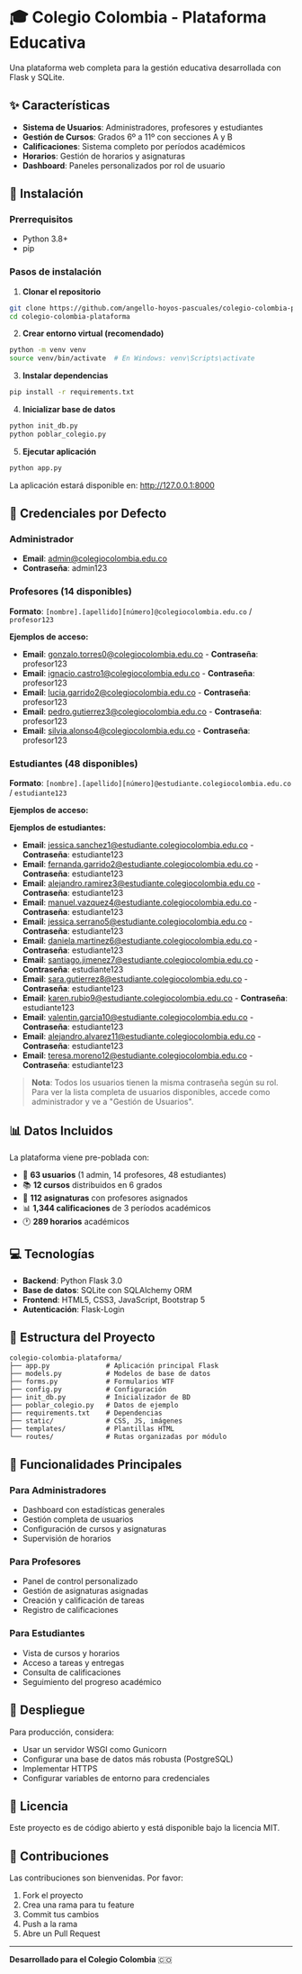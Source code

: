 # 🎓 Colegio Colombia - Plataforma Educativa

Una plataforma web completa para la gestión educativa desarrollada con Flask y SQLite.

## ✨ Características

- **Sistema de Usuarios**: Administradores, profesores y estudiantes
- **Gestión de Cursos**: Grados 6º a 11º con secciones A y B  
- **Calificaciones**: Sistema completo por períodos académicos
- **Horarios**: Gestión de horarios y asignaturas
- **Dashboard**: Paneles personalizados por rol de usuario

## 🚀 Instalación

### Prerrequisitos
- Python 3.8+
- pip

### Pasos de instalación

1. **Clonar el repositorio**
```bash
git clone https://github.com/angello-hoyos-pascuales/colegio-colombia-plataforma.git
cd colegio-colombia-plataforma
```

2. **Crear entorno virtual (recomendado)**
```bash
python -m venv venv
source venv/bin/activate  # En Windows: venv\Scripts\activate
```

3. **Instalar dependencias**
```bash
pip install -r requirements.txt
```

4. **Inicializar base de datos**
```bash
python init_db.py
python poblar_colegio.py
```

5. **Ejecutar aplicación**
```bash
python app.py
```

La aplicación estará disponible en: http://127.0.0.1:8000

## 🔑 Credenciales por Defecto

### Administrador
- **Email**: admin@colegiocolombia.edu.co
- **Contraseña**: admin123

### Profesores (14 disponibles)
**Formato**: `[nombre].[apellido][número]@colegiocolombia.edu.co` / `profesor123`

**Ejemplos de acceso:**
- **Email**: gonzalo.torres0@colegiocolombia.edu.co - **Contraseña**: profesor123
- **Email**: ignacio.castro1@colegiocolombia.edu.co - **Contraseña**: profesor123
- **Email**: lucia.garrido2@colegiocolombia.edu.co - **Contraseña**: profesor123
- **Email**: pedro.gutierrez3@colegiocolombia.edu.co - **Contraseña**: profesor123
- **Email**: silvia.alonso4@colegiocolombia.edu.co - **Contraseña**: profesor123

### Estudiantes (48 disponibles)
**Formato**: `[nombre].[apellido][número]@estudiante.colegiocolombia.edu.co` / `estudiante123`

**Ejemplos de acceso:**

**Ejemplos de estudiantes:**
- **Email**: jessica.sanchez1@estudiante.colegiocolombia.edu.co - **Contraseña**: estudiante123
- **Email**: fernanda.garrido2@estudiante.colegiocolombia.edu.co - **Contraseña**: estudiante123
- **Email**: alejandro.ramirez3@estudiante.colegiocolombia.edu.co - **Contraseña**: estudiante123
- **Email**: manuel.vazquez4@estudiante.colegiocolombia.edu.co - **Contraseña**: estudiante123
- **Email**: jessica.serrano5@estudiante.colegiocolombia.edu.co - **Contraseña**: estudiante123
- **Email**: daniela.martinez6@estudiante.colegiocolombia.edu.co - **Contraseña**: estudiante123
- **Email**: santiago.jimenez7@estudiante.colegiocolombia.edu.co - **Contraseña**: estudiante123
- **Email**: sara.gutierrez8@estudiante.colegiocolombia.edu.co - **Contraseña**: estudiante123
- **Email**: karen.rubio9@estudiante.colegiocolombia.edu.co - **Contraseña**: estudiante123
- **Email**: valentin.garcia10@estudiante.colegiocolombia.edu.co - **Contraseña**: estudiante123
- **Email**: alejandro.alvarez11@estudiante.colegiocolombia.edu.co - **Contraseña**: estudiante123
- **Email**: teresa.moreno12@estudiante.colegiocolombia.edu.co - **Contraseña**: estudiante123

> **Nota**: Todos los usuarios tienen la misma contraseña según su rol. Para ver la lista completa de usuarios disponibles, accede como administrador y ve a "Gestión de Usuarios".

## 📊 Datos Incluidos

La plataforma viene pre-poblada con:
- 👥 **63 usuarios** (1 admin, 14 profesores, 48 estudiantes)
- 📚 **12 cursos** distribuidos en 6 grados
- 📖 **112 asignaturas** con profesores asignados
- 📊 **1,344 calificaciones** de 3 períodos académicos
- 🕐 **289 horarios** académicos

## 💻 Tecnologías

- **Backend**: Python Flask 3.0
- **Base de datos**: SQLite con SQLAlchemy ORM
- **Frontend**: HTML5, CSS3, JavaScript, Bootstrap 5
- **Autenticación**: Flask-Login

## 📁 Estructura del Proyecto

```
colegio-colombia-plataforma/
├── app.py              # Aplicación principal Flask
├── models.py           # Modelos de base de datos
├── forms.py            # Formularios WTF
├── config.py           # Configuración
├── init_db.py          # Inicializador de BD
├── poblar_colegio.py   # Datos de ejemplo
├── requirements.txt    # Dependencias
├── static/             # CSS, JS, imágenes
├── templates/          # Plantillas HTML
└── routes/             # Rutas organizadas por módulo
```

## 🌟 Funcionalidades Principales

### Para Administradores
- Dashboard con estadísticas generales
- Gestión completa de usuarios
- Configuración de cursos y asignaturas
- Supervisión de horarios

### Para Profesores
- Panel de control personalizado
- Gestión de asignaturas asignadas
- Creación y calificación de tareas
- Registro de calificaciones

### Para Estudiantes
- Vista de cursos y horarios
- Acceso a tareas y entregas
- Consulta de calificaciones
- Seguimiento del progreso académico

## 🚀 Despliegue

Para producción, considera:
- Usar un servidor WSGI como Gunicorn
- Configurar una base de datos más robusta (PostgreSQL)
- Implementar HTTPS
- Configurar variables de entorno para credenciales

## 📄 Licencia

Este proyecto es de código abierto y está disponible bajo la licencia MIT.

## 🤝 Contribuciones

Las contribuciones son bienvenidas. Por favor:
1. Fork el proyecto
2. Crea una rama para tu feature
3. Commit tus cambios
4. Push a la rama
5. Abre un Pull Request

---

**Desarrollado para el Colegio Colombia** 🇨🇴